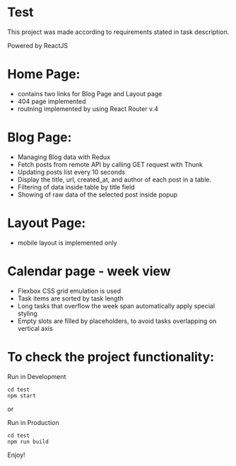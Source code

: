 # Test 

This project was made according to requirements stated in task description.

Powered by ReactJS

# Home Page:
- contains two links for Blog Page and Layout page
- 404 page implemented
- routning implemented by using React Router v.4

# Blog Page:
- Managing Blog data with Redux
- Fetch posts from remote API by calling GET request with Thunk
- Updating posts list every 10 seconds
- Display the title, url, created_at, and author of each post in a table.
- Filtering of data inside table by title field
- Showing of raw data of the selected post inside popup

# Layout Page:
- mobile layout is implemented only

# Calendar page - week view
- Flexbox CSS grid emulation is used 
- Task items are sorted by task length
- Long tasks that overflow the week span automatically apply special styling
- Empty slots are filled by placeholders, 
  to avoid tasks overlapping on vertical axis

# To check the project functionality: 
Run in Development
```
cd test
npm start

```
or 

Run in Production
```
cd test
npm run build

```
Enjoy!

